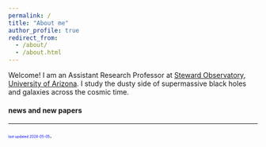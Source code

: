 ```yaml
---
permalink: /
title: "About me"
author_profile: true
redirect_from: 
  - /about/
  - /about.html
---
```


Welcome! I am an Assistant Research Professor at [Steward Observatory](https://www.as.arizona.edu/), [University of Arizona](https://www.arizona.edu/). I study the dusty side of supermassive black holes and galaxies across the cosmic time. 

#### news and new papers



***

<span style="color:blue; font-size:0.5em;">last updated 2024-05-05</span>.
